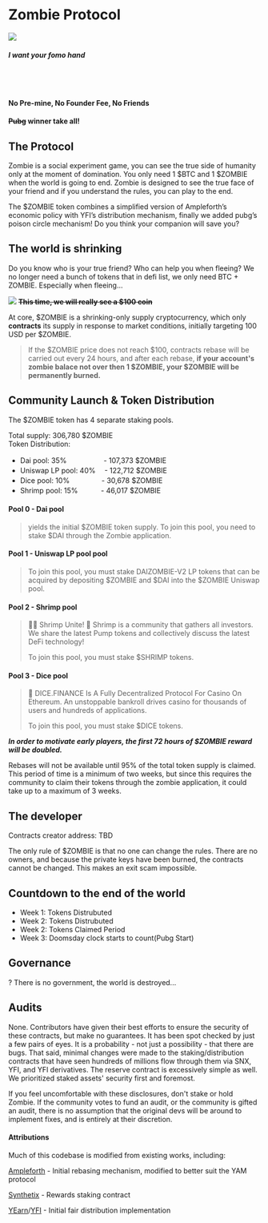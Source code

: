 # Zombie Protocol 
![](https://i.imgur.com/JJpiT1Y.jpg)
#### *I want your fomo hand*
   　  
-----
#### No Pre-mine, No Founder Fee, No Friends
#### ~~Pubg~~ winner take all!

## The Protocol
Zombie is a social experiment game, you can see the true side of humanity only at the moment of domination. You only need 1 $BTC and 1 $ZOMBIE when the world is going to end. Zombie is designed to see the true face of your friend and if you understand the rules, you can play to the end.

The $ZOMBIE token combines a simplified version of Ampleforth’s economic policy with YFI’s distribution mechanism, finally we added pubg’s poison circle mechanism! Do you think your companion will save you?

## The world is shrinking

Do you know who is your true friend? Who can help you when fleeing? We no longer need a bunch of tokens that in defi list, we only need BTC + ZOMBIE. Especially when fleeing...


![](https://i.imgur.com/aIeonHV.png)
**~~This time, we will really see a $100 coin~~**


At core, $ZOMBIE is a shrinking-only supply cryptocurrency, which only **contracts** its supply in response to market conditions, initially targeting 100 USD per $ZOMBIE. 

> If the $ZOMBIE price does not reach $100, contracts rebase will be carried out every 24 hours, and after each rebase, **if your account's zombie balace not over then 1 $ZOMBIE, your $ZOMBIE will be permanently burned.**


## Community Launch & Token Distribution
The $ZOMBIE token has 4 separate staking pools.

Total supply: 306,780 $ZOMBIE  
Token Distribution:
* Dai pool: 35% 　　　　　- 107,373 $ZOMBIE
* Uniswap LP pool: 40%　 - 122,712 $ZOMBIE
* Dice pool: 10% 　　　　 - 30,678 $ZOMBIE
* Shrimp pool: 15%  　　　- 46,017 $ZOMBIE


#### Pool 0 - Dai pool
> yields the initial $ZOMBIE token supply. To join this pool, you need to stake $DAI through the Zombie application.

#### Pool 1 - Uniswap LP pool pool
> To join this pool, you must stake  DAIZOMBIE-V2 LP tokens that can be acquired by depositing $ZOMBIE and $DAI into the $ZOMBIE Uniswap pool.

#### Pool 2 - Shrimp pool
> 🚨🚨 Shrimp Unite!
>  🦐 Shrimp is a community that gathers all investors. We share the latest Pump tokens and collectively discuss the latest DeFi technology!
>  
> To join this pool, you must stake $SHRIMP tokens.

#### Pool 3 - Dice pool
> 🎲 DICE.FINANCE Is A Fully Decentralized Protocol For Casino On Ethereum. An unstoppable bankroll drives casino for thousands of users and hundreds of applications.
> 
> To join this pool, you must stake $DICE tokens.

***In order to motivate early players, the first 72 hours of $ZOMBIE reward will be doubled.***

Rebases will not be available until 95% of the total token supply is claimed. This period of time is a minimum of two weeks, but since this requires the community to claim their tokens through the zombie application, it could take up to a maximum of 3 weeks.



## The developer
Contracts creator address: TBD

The only rule of $ZOMBIE is that no one can change the rules. There are no owners, and because the private keys have been burned, the contracts cannot be changed. This makes an exit scam impossible.

## Countdown to the end of the world
* Week 1: Tokens Distrubuted
* Week 2: Tokens Distrubuted
* Week 2: Tokens Claimed Period
* Week 3: Doomsday clock starts to count(Pubg Start)

## Governance
? There is no government, the world is destroyed...


## Audits

None. Contributors have given their best efforts to ensure the security of these contracts, but make no guarantees. It has been spot checked by just a few pairs of eyes. It is a probability - not just a possibility - that there are bugs. That said, minimal changes were made to the staking/distribution contracts that have seen hundreds of millions flow through them via SNX, YFI, and YFI derivatives. The reserve contract is excessively simple as well. We prioritized staked assets' security first and foremost.


If you feel uncomfortable with these disclosures, don't stake or hold Zombie. If the community votes to fund an audit, or the community is gifted an audit, there is no assumption that the original devs will be around to implement fixes, and is entirely at their discretion.



#### Attributions
Much of this codebase is modified from existing works, including:

[Ampleforth](https://ampleforth.org) - Initial rebasing mechanism, modified to better suit the YAM protocol

[Synthetix](https://synthetix.io) - Rewards staking contract

[YEarn](https://yearn.finance)/[YFI](https://ygov.finance) - Initial fair distribution implementation
